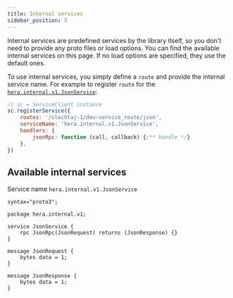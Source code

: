 ```yaml
---
title: Internal services
sidebar_position: 5
---
```


Internal services are predefined services by the library itself, so you don't need to provide any proto files or load options. You can find the available internal services on this page. If no load options are specified, they use the default ones.

To use internal services, you simply define a `route` and provide the internal service name. For example to register `route` for the [`hera.internal.v1.JsonService`](#available-internal-services):

```js
// sc = ServiceClient instance
sc.registerService({
	routes: '/slechtaj-1/dev~service_route/json',
	serviceName: 'hera.internal.v1.JsonService',
	handlers: {
		jsonRpc: function (call, callback) {/** handle */}
	},
})
```

## Available internal services

Service name `hera.internal.v1.JsonService`

```proto3
syntax="proto3";

package hera.internal.v1;

service JsonService {
	rpc JsonRpc(JsonRequest) returns (JsonResponse) {}
}

message JsonRequest {
	bytes data = 1;
}

message JsonResponse {
	bytes data = 1;
}
```
